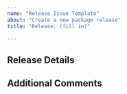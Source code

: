 ```yaml
---
name: "Release Issue Template"
about: "Create a new package release"
title: "Release: (fill in)"

---
```

<!--- Provide a general summary of the release in the Title above -->

## Release Details
<!--- What is being released.  Please include any new assessments or  -->
<!--- fixes that have been added since the previous release  -->

## Additional Comments
<!--- Not required, anything else import pertaining to this release -->
